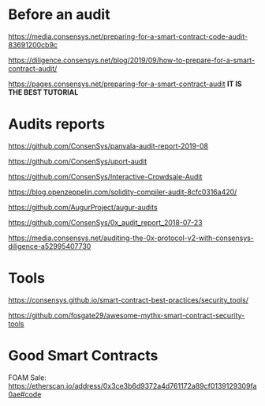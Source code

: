 # Before an audit

https://media.consensys.net/preparing-for-a-smart-contract-code-audit-83691200cb9c

https://diligence.consensys.net/blog/2019/09/how-to-prepare-for-a-smart-contract-audit/

https://pages.consensys.net/preparing-for-a-smart-contract-audit  **IT IS THE BEST TUTORIAL**

# Audits reports

https://github.com/ConsenSys/panvala-audit-report-2019-08

https://github.com/ConsenSys/uport-audit

https://github.com/ConsenSys/Interactive-Crowdsale-Audit

https://blog.openzeppelin.com/solidity-compiler-audit-8cfc0316a420/

https://github.com/AugurProject/augur-audits

https://github.com/ConsenSys/0x_audit_report_2018-07-23

https://media.consensys.net/auditing-the-0x-protocol-v2-with-consensys-diligence-a52995407730

# Tools

https://consensys.github.io/smart-contract-best-practices/security_tools/

https://github.com/fosgate29/awesome-mythx-smart-contract-security-tools


# Good Smart Contracts
FOAM Sale: https://etherscan.io/address/0x3ce3b6d9372a4d761172a89cf0139129309fa0ae#code


